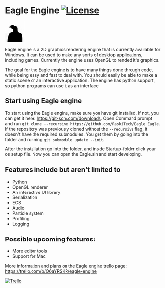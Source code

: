 # Eagle Engine [![License](https://img.shields.io/github/license/RaskiTech/Eagle.svg)](https://github.com/RaskiTech/Eagle/blob/master/LICENSE)

![Eagle](Build/Assets/Icon.png?raw=true "Eagle")

Eagle engine is a 2D graphics rendering engine that is currently available for Windows. It can be used to make any sorts of desktop applications, including games. Currently the engine uses OpenGL to rended it's graphics.

The goal for the Eagle engine is to have many things done through code, while being easy and fast to deal with. You should easily be able to make a static scene or an interactive application. The engine has python support, so python programs can use it as an interface.

## Start using Eagle engine
To start using the Eagle engine, make sure you have git installed. If not, you can get it here: https://git-scm.com/downloads.
Open Command prompt and run `git clone --recursive https://github.com/RaskiTech/Eagle Eagle`.
If the repository was previously cloned without the `--recursive` flag, it doesn't have the required submodules. You get them by going into the folder and running `git submodule update --init`.

After the installation go into the folder, and inside Startup-folder click your os setup file. Now you can open the Eagle.sln and start developing.

## Features include but aren't limited to
- Python
- OpenGL renderer
- An interactive UI library
- Serialization
- ECS
- Audio
- Particle system
- Profiling
- Logging

## Possible upcoming features:
- More editor tools
- Support for Mac

More information and plans on the Eagle engine trello page: https://trello.com/b/Q6aYRSKR/eagle-engine

[![Trello](https://img.shields.io/badge/%40RaskiTech--blue.svg?style=social&logo=Trello)](https://trello.com/b/Q6aYRSKR/eagle-engine)

